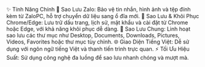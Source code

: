 ✨ Tính Năng Chính
💾 Sao Lưu Zalo:
Bảo vệ tin nhắn, hình ảnh và tệp đính kèm từ ZaloPC, hỗ trợ chuyển dữ liệu sang ổ đĩa mới.
🔄 Sao Lưu & Khôi Phục Chrome/Edge:
Lưu trữ dấu trang, lịch sử, mật khẩu và cài đặt từ Chrome hoặc Edge, với khả năng khôi phục dễ dàng.
📁 Sao Lưu Chung:
Linh hoạt sao lưu các thư mục như Desktop, Documents, Downloads, Pictures, Videos, Favorites hoặc thư mục tùy chỉnh.
🌐 Giao Diện Tiếng Việt:
Dễ sử dụng với ngôn ngữ tiếng Việt và thanh tiến trình trực quan.
⚡ Tối Ưu Hiệu Suất:
Sử dụng công nghệ đa luồng để sao lưu nhanh chóng và mượt mà.
